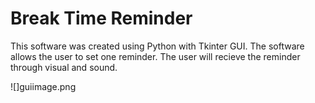 # Break Time Reminder

This software was created using Python with Tkinter GUI. The software allows the user to set one reminder. The user will recieve the reminder through visual and sound. 

![]guiimage.png
